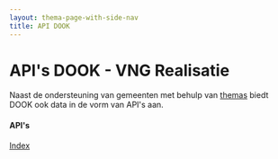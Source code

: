 ```yaml
---
layout: thema-page-with-side-nav
title: API DOOK
---
```

# API's DOOK - VNG Realisatie

Naast de ondersteuning van gemeenten met behulp van [themas](../themas) biedt DOOK ook data in de vorm van API's aan. 

#### API's
[Index](./index)
